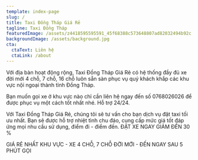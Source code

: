```yaml
---
template: index-page
slug: /
title: Taxi Đồng Tháp Giá Rẻ
tagline: Taxi Đồng Tháp
featuredImage: /assets/z4418595595591_45f68388c573648807ad82032494b92c.jpg
backgroundImage: /assets/background.jpg
cta:
  ctaText: Liên hệ
  ctaLink: /about
---
```


Với địa bàn hoạt động rộng, Taxi Đồng Tháp Giá Rẻ có hệ thống đầy đủ xe đời mới 4 chỗ, 7 chỗ, 16 chỗ luôn sẵn sàn phục vụ quý khách khắp các khu vực nội ngoại thành tỉnh Đồng Tháp.

Bạn muốn gọi xe ở khu vực nào chỉ cần liên hệ ngay đến số 0768026026 để được phục vụ một cách tốt nhất nhé. Hỗ trợ 24/24.

Với Taxi Đồng Tháp Giá Rẻ, chúng tôi sẽ tư vấn cho bạn dịch vụ đặt taxi tối ưu nhất. Bạn sẽ được hỗ trợ nhiệt tình chu đáo, cung cấp mức giá tốt đáp ứng mọi nhu cầu sử dụng, điểm đi - điểm đến. ĐẶT XE NGAY GIẢM ĐẾN 30 %

GIÁ RẺ NHẤT KHU VỰC - XE 4 CHỖ, 7 CHỖ ĐỜI MỚI - ĐẾN NGAY SAU 5 PHÚT GỌI
